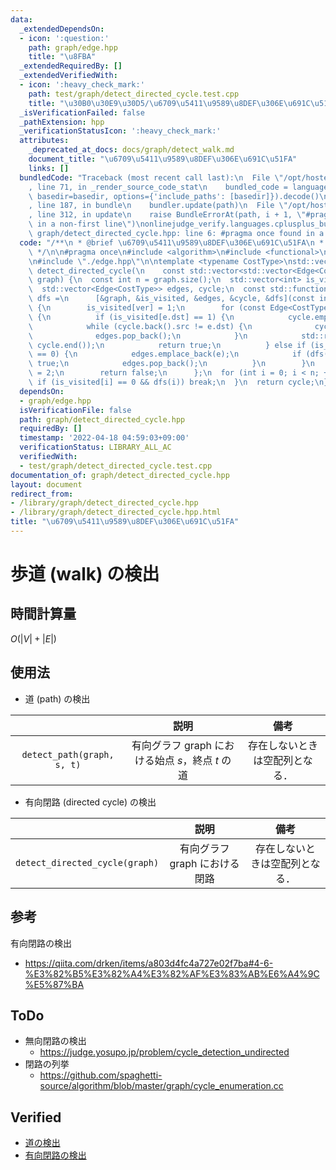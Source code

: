 ```yaml
---
data:
  _extendedDependsOn:
  - icon: ':question:'
    path: graph/edge.hpp
    title: "\u8FBA"
  _extendedRequiredBy: []
  _extendedVerifiedWith:
  - icon: ':heavy_check_mark:'
    path: test/graph/detect_directed_cycle.test.cpp
    title: "\u30B0\u30E9\u30D5/\u6709\u5411\u9589\u8DEF\u306E\u691C\u51FA"
  _isVerificationFailed: false
  _pathExtension: hpp
  _verificationStatusIcon: ':heavy_check_mark:'
  attributes:
    _deprecated_at_docs: docs/graph/detect_walk.md
    document_title: "\u6709\u5411\u9589\u8DEF\u306E\u691C\u51FA"
    links: []
  bundledCode: "Traceback (most recent call last):\n  File \"/opt/hostedtoolcache/Python/3.10.8/x64/lib/python3.10/site-packages/onlinejudge_verify/documentation/build.py\"\
    , line 71, in _render_source_code_stat\n    bundled_code = language.bundle(stat.path,\
    \ basedir=basedir, options={'include_paths': [basedir]}).decode()\n  File \"/opt/hostedtoolcache/Python/3.10.8/x64/lib/python3.10/site-packages/onlinejudge_verify/languages/cplusplus.py\"\
    , line 187, in bundle\n    bundler.update(path)\n  File \"/opt/hostedtoolcache/Python/3.10.8/x64/lib/python3.10/site-packages/onlinejudge_verify/languages/cplusplus_bundle.py\"\
    , line 312, in update\n    raise BundleErrorAt(path, i + 1, \"#pragma once found\
    \ in a non-first line\")\nonlinejudge_verify.languages.cplusplus_bundle.BundleErrorAt:\
    \ graph/detect_directed_cycle.hpp: line 6: #pragma once found in a non-first line\n"
  code: "/**\n * @brief \u6709\u5411\u9589\u8DEF\u306E\u691C\u51FA\n * @docs docs/graph/detect_walk.md\n\
    \ */\n\n#pragma once\n#include <algorithm>\n#include <functional>\n#include <vector>\n\
    \n#include \"./edge.hpp\"\n\ntemplate <typename CostType>\nstd::vector<Edge<CostType>>\
    \ detect_directed_cycle(\n    const std::vector<std::vector<Edge<CostType>>>&\
    \ graph) {\n  const int n = graph.size();\n  std::vector<int> is_visited(n, 0);\n\
    \  std::vector<Edge<CostType>> edges, cycle;\n  const std::function<bool(int)>\
    \ dfs =\n      [&graph, &is_visited, &edges, &cycle, &dfs](const int ver) -> bool\
    \ {\n        is_visited[ver] = 1;\n        for (const Edge<CostType>& e : graph[ver])\
    \ {\n          if (is_visited[e.dst] == 1) {\n            cycle.emplace_back(e);\n\
    \            while (cycle.back().src != e.dst) {\n              cycle.emplace_back(edges.back());\n\
    \              edges.pop_back();\n            }\n            std::reverse(cycle.begin(),\
    \ cycle.end());\n            return true;\n          } else if (is_visited[e.dst]\
    \ == 0) {\n            edges.emplace_back(e);\n            if (dfs(e.dst)) return\
    \ true;\n            edges.pop_back();\n          }\n        }\n        is_visited[ver]\
    \ = 2;\n        return false;\n      };\n  for (int i = 0; i < n; ++i) {\n   \
    \ if (is_visited[i] == 0 && dfs(i)) break;\n  }\n  return cycle;\n}\n"
  dependsOn:
  - graph/edge.hpp
  isVerificationFile: false
  path: graph/detect_directed_cycle.hpp
  requiredBy: []
  timestamp: '2022-04-18 04:59:03+09:00'
  verificationStatus: LIBRARY_ALL_AC
  verifiedWith:
  - test/graph/detect_directed_cycle.test.cpp
documentation_of: graph/detect_directed_cycle.hpp
layout: document
redirect_from:
- /library/graph/detect_directed_cycle.hpp
- /library/graph/detect_directed_cycle.hpp.html
title: "\u6709\u5411\u9589\u8DEF\u306E\u691C\u51FA"
---
```

# 歩道 (walk) の検出


## 時間計算量

$O(\lvert V \rvert + \lvert E \rvert)$


## 使用法

- 道 (path) の検出

||説明|備考|
|:--:|:--:|:--:|
|`detect_path(graph, s, t)`|有向グラフ $\mathrm{graph}$ における始点 $s$，終点 $t$ の道|存在しないときは空配列となる．|

- 有向閉路 (directed cycle) の検出

||説明|備考|
|:--:|:--:|:--:|
|`detect_directed_cycle(graph)`|有向グラフ $\mathrm{graph}$ における閉路|存在しないときは空配列となる．|


## 参考

有向閉路の検出
- https://qiita.com/drken/items/a803d4fc4a727e02f7ba#4-6-%E3%82%B5%E3%82%A4%E3%82%AF%E3%83%AB%E6%A4%9C%E5%87%BA


## ToDo

- 無向閉路の検出
  - https://judge.yosupo.jp/problem/cycle_detection_undirected
- 閉路の列挙
  - https://github.com/spaghetti-source/algorithm/blob/master/graph/cycle_enumeration.cc


## Verified

- [道の検出](https://atcoder.jp/contests/past202112-open/submissions/29621513)
- [有向閉路の検出](https://judge.yosupo.jp/submission/15525)

